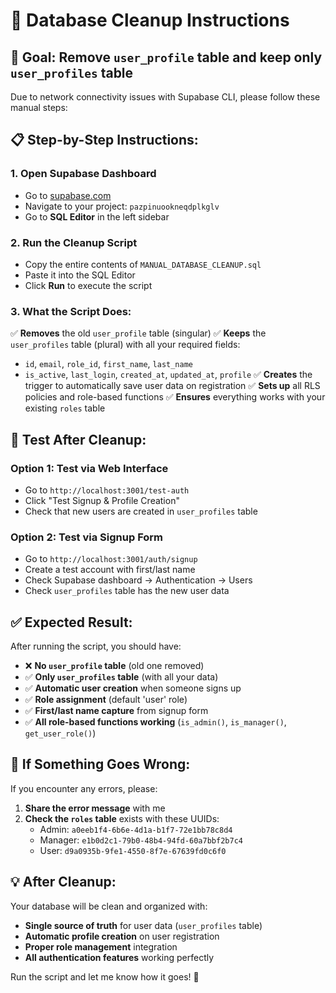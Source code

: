 # 🔧 Database Cleanup Instructions

## 🎯 **Goal:** Remove `user_profile` table and keep only `user_profiles` table

Due to network connectivity issues with Supabase CLI, please follow these manual steps:

## 📋 **Step-by-Step Instructions:**

### **1. Open Supabase Dashboard**

- Go to [supabase.com](https://supabase.com)
- Navigate to your project: `pazpinuookneqdplkglv`
- Go to **SQL Editor** in the left sidebar

### **2. Run the Cleanup Script**

- Copy the entire contents of `MANUAL_DATABASE_CLEANUP.sql`
- Paste it into the SQL Editor
- Click **Run** to execute the script

### **3. What the Script Does:**

✅ **Removes** the old `user_profile` table (singular)
✅ **Keeps** the `user_profiles` table (plural) with all your required fields:

- `id`, `email`, `role_id`, `first_name`, `last_name`
- `is_active`, `last_login`, `created_at`, `updated_at`, `profile`
  ✅ **Creates** the trigger to automatically save user data on registration
  ✅ **Sets up** all RLS policies and role-based functions
  ✅ **Ensures** everything works with your existing `roles` table

## 🧪 **Test After Cleanup:**

### **Option 1: Test via Web Interface**

- Go to `http://localhost:3001/test-auth`
- Click "Test Signup & Profile Creation"
- Check that new users are created in `user_profiles` table

### **Option 2: Test via Signup Form**

- Go to `http://localhost:3001/auth/signup`
- Create a test account with first/last name
- Check Supabase dashboard → Authentication → Users
- Check `user_profiles` table has the new user data

## ✅ **Expected Result:**

After running the script, you should have:

- ❌ **No `user_profile` table** (old one removed)
- ✅ **Only `user_profiles` table** (with all your data)
- ✅ **Automatic user creation** when someone signs up
- ✅ **Role assignment** (default 'user' role)
- ✅ **First/last name capture** from signup form
- ✅ **All role-based functions working** (`is_admin()`, `is_manager()`, `get_user_role()`)

## 🚨 **If Something Goes Wrong:**

If you encounter any errors, please:

1. **Share the error message** with me
2. **Check the `roles` table** exists with these UUIDs:
   - Admin: `a0eeb1f4-6b6e-4d1a-b1f7-72e1bb78c8d4`
   - Manager: `e1b0d2c1-79b0-48b4-94fd-60a7bbf2b7c4`
   - User: `d9a0935b-9fe1-4550-8f7e-67639fd0c6f0`

## 💡 **After Cleanup:**

Your database will be clean and organized with:

- **Single source of truth** for user data (`user_profiles` table)
- **Automatic profile creation** on user registration
- **Proper role management** integration
- **All authentication features** working perfectly

Run the script and let me know how it goes! 🚀



